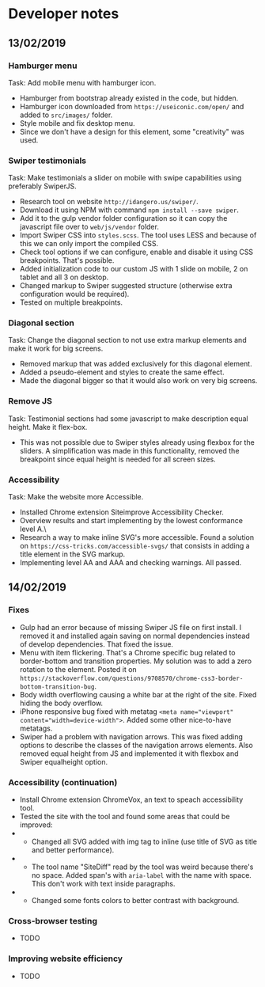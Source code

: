 # Developer notes

## 13/02/2019

### Hamburger menu
Task: Add mobile menu with hamburger icon.
- Hamburger from bootstrap already existed in the code, but hidden.
- Hamburger icon downloaded from `https://useiconic.com/open/` and added to `src/images/` folder.
- Style mobile and fix desktop menu.
- Since we don't have a design for this element, some "creativity" was used.

### Swiper testimonials
Task: Make testimonials a slider on mobile with swipe capabilities using preferably SwiperJS.
- Research tool on website `http://idangero.us/swiper/`.
- Download it using NPM with command `npm install --save swiper`.
- Add it to the gulp vendor folder configuration so it can copy the javascript file over to `web/js/vendor` folder.
- Import Swiper CSS into `styles.scss`. The tool uses LESS and because of this we can only import the compiled CSS.
- Check tool options if we can configure, enable and disable it using CSS breakpoints. That's possible.
- Added initialization code to our custom JS with 1 slide on mobile, 2 on tablet and all 3 on desktop.
- Changed markup to Swiper suggested structure (otherwise extra configuration would be required).
- Tested on multiple breakpoints.

### Diagonal section
Task: Change the diagonal section to not use extra markup elements and make it work for big screens.
- Removed markup that was added exclusively for this diagonal element.
- Added a pseudo-element and styles to create the same effect.
- Made the diagonal bigger so that it would also work on very big screens.

### Remove JS
Task: Testimonial sections had some javascript to make description equal height. Make it flex-box.
- This was not possible due to Swiper styles already using flexbox for the sliders. A simplification was made in this functionality, removed the breakpoint since equal height is needed for all screen sizes.

### Accessibility
Task: Make the website more Accessible.
- Installed Chrome extension Siteimprove Accessibility Checker.
- Overview results and start implementing by the lowest conformance level A.\
- Research a way to make inline SVG's more accessible. Found a solution on `https://css-tricks.com/accessible-svgs/` that consists in adding a title element in the SVG markup.
- Implementing level AA and AAA and checking warnings. All passed.

## 14/02/2019

### Fixes
- Gulp had an error because of missing Swiper JS file on first install. I removed it and installed again saving on normal dependencies instead of develop dependencies. That fixed the issue.
- Menu with item flickering. That's a Chrome specific bug related to border-bottom and transition properties. My solution was to add a zero rotation to the element. Posted it on `https://stackoverflow.com/questions/9708570/chrome-css3-border-bottom-transition-bug`.
- Body width overflowing causing a white bar at the right of the site. Fixed hiding the body overflow.
- iPhone responsive bug fixed with metatag `<meta name="viewport" content="width=device-width">`. Added some other nice-to-have metatags.
- Swiper had a problem with navigation arrows. This was fixed adding options to describe the classes of the navigation arrows elements. Also removed equal height from JS and implemented it with flexbox and Swiper equalheight option.

### Accessibility (continuation)
- Install Chrome extension ChromeVox, an text to speach accessibility tool.
- Tested the site with the tool and found some areas that could be improved:
- - Changed all SVG added with img tag to inline (use title of SVG as title and better performance).
- - The tool name "SiteDiff" read by the tool was weird because there's no space. Added span's with `aria-label` with the name with space. This don't work with text inside paragraphs.
- - Changed some fonts colors to better contrast with background.

### Cross-browser testing
- TODO

### Improving website efficiency
- TODO
